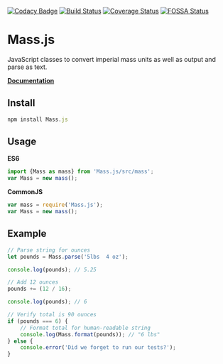 [![Codacy Badge](https://api.codacy.com/project/badge/Grade/0e1f9c8a954f4c21b850f7b1ab4f4575)](https://www.codacy.com/app/MeekLogic/Mass.js?utm_source=github.com&amp;utm_medium=referral&amp;utm_content=MeekLogic/Mass.js&amp;utm_campaign=Badge_Grade) [![Build Status](https://travis-ci.com/MeekLogic/Mass.js.svg?branch=develop)](https://travis-ci.com/MeekLogic/Mass.js) [![Coverage Status](https://coveralls.io/repos/github/MeekLogic/mass.js/badge.svg?branch=develop)](https://coveralls.io/github/MeekLogic/mass.js?branch=develop) [![FOSSA Status](https://app.fossa.com/api/projects/git%2Bgithub.com%2FMeekLogic%2FMass.js.svg?type=shield)](https://app.fossa.com/projects/git%2Bgithub.com%2FMeekLogic%2FMass.js?ref=badge_shield)

Mass.js
=========
JavaScript classes to convert imperial mass units as well as output and parse as text.

**[Documentation](https://meeklogic.github.io/Mass.js/)**

Install
-------
```javascript
npm install Mass.js
```

Usage
-----
**ES6**
```javascript
import {Mass as mass} from 'Mass.js/src/mass';
var Mass = new mass();
```

**CommonJS**
```javascript
var mass = require('Mass.js');
var Mass = new mass();
```

Example
-------
```javascript
// Parse string for ounces
let pounds = Mass.parse('5lbs  4 oz');

console.log(pounds); // 5.25

// Add 12 ounces
pounds += (12 / 16);

console.log(pounds); // 6

// Verify total is 90 ounces
if (pounds === 6) {
    // Format total for human-readable string
    console.log(Mass.format(pounds)); // "6 lbs"
} else {
    console.error('Did we forget to run our tests?');
}
```
